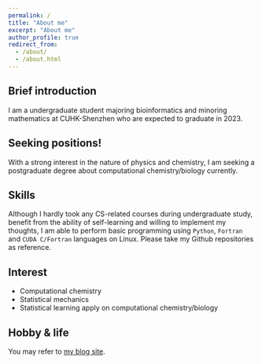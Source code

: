 ```yaml
---
permalink: /
title: "About me"
excerpt: "About me"
author_profile: true
redirect_from: 
  - /about/
  - /about.html
---
```


## Brief introduction
I am a undergraduate student majoring bioinformatics and minoring mathematics at CUHK-Shenzhen who are expected to graduate in 2023.

## Seeking positions!
With a strong interest in the nature of physics and chemistry, I am seeking a postgraduate degree about computational chemistry/biology currently.

## Skills
Although I hardly took any CS-related courses during undergraduate study, benefit from the ability of self-learning and willing to implement my thoughts, I am able to perform basic programming using `Python`, `Fortran` and `CUDA C/Fortran` languages on Linux. Please take my Github repositories as reference.

## Interest
* Computational chemistry
* Statistical mechanics
* Statistical learning apply on computational chemistry/biology

## Hobby & life
You may refer to [my blog site](zein0115.github.io).


